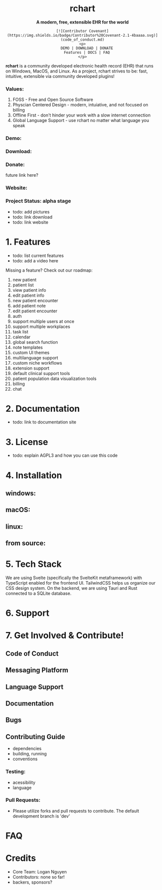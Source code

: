 <h1 align="center">rchart</h1>
<div align="center">
    <strong>
        A modern, free, extensible EHR for the world
    </strong>

    [![Contributor Covenant](https://img.shields.io/badge/Contributor%20Covenant-2.1-4baaaa.svg)](code_of_conduct.md)
    <p>
        DEMO | DOWNLOAD | DONATE
        Features | DOCS | FAQ
    </p>
</div>

**rchart** is a community developed electronic health record (EHR) that runs on Windows, MacOS, and Linux. As a project, rchart strives to be: fast, intuitive, extensible via community developed plugins!
### Values:
1. FOSS - Free and Open Source Software
2. Physcian Centered Design - modern, intuiative, and not focused on billing
3. Offline First - don't hinder your work with a slow internet connection
4. Global Language Support - use rchart no matter what language you speak

### Demo:

### Download:

### Donate:
future link here?
### Website:

### Project Status: alpha stage

- todo: add pictures
- todo: link download
- todo: link website

# 1. Features
- todo: list current features
- todo: add a video here

Missing a feature? Check out our roadmap:
1. new patient
2. patient list
3. view patient info
4. edit patient info
5. new patient encounter
6. add patient note
7. edit patient encounter
8. auth
9. support multiple users at once
10. support multiple workplaces
11. task list
12. calendar
13. global search function
14. note templates
15. custom UI themes
16. multilanguage support
17. custom niche workflows
18. extension support
19. default clinical support tools
20. patient population data visualization tools
21. billing
22. chat
# 2. Documentation
- todo: link to documentation site

# 3. License
- todo: explain AGPL3 and how you can use this code

# 4. Installation
## windows:
## macOS:
## linux:
## from source:

# 5. Tech Stack
We are using Svelte (specifically the SvelteKit metaframework) with TypeScript enabled for the frontend UI. TailwindCSS helps us organize our CSS design system. On the backend, we are using Tauri and Rust connected to a SQLite database.

# 6. Support

# 7. Get Involved & Contribute!
## Code of Conduct

## Messaging Platform
## Language Support

## Documentation

## Bugs

## Contributing Guide
- dependencies
- building, running
- conventions

### Testing:
- acessibility
- language

### Pull Requests: 
- Please utilize forks and pull requests to contribute. The default development branch is 'dev'

# FAQ

# Credits
- Core Team: Logan Nguyen
- Contributors: none so far!
- backers, sponsors?